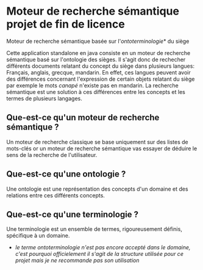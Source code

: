 # Moteur de recherche sémantique projet de fin de licence
Moteur de recherche sémantique basée sur l'*ontoterminologie** du siège


Cette application standalone en java consiste en un moteur de recherche sémantique basé sur l'ontologie des sièges. Il s'agit donc de rechecher différents documents relatant du concept du siège dans plusieurs langues: Français, anglais, grecque, mandarin. En effet, ces langues peuvent avoir des différences concernant l'expression de certain objets relatant du siège par exemple le mots *canapé* n'existe pas en mandarin. La recherche sémantique est une solution à ces différences entre les concepts et les termes de plusieurs langages.

## Que-est-ce qu'un moteur de recherche sémantique ?

Un moteur de recherche classique se base uniquement sur des listes de mots-clés or un moteur de recherche sémantique vas essayer de déduire le sens de la recherche de l'utilisateur.

## Que-est-ce qu'une ontologie ? 

Une ontologie est une représentation des concepts d'un domaine et des relations entre ces différents concepts.

## Que-est-ce qu'une terminologie ? 


Une terminologie est un ensemble de termes, rigoureusement définis, spécifique à un domaine.





* *le terme ontoterminologie n'est pas encore accepté dans le domaine, c'est pourquoi officielement il s'agit de la structure utilisée pour ce projet mais je ne recommande pas son utilisation*
